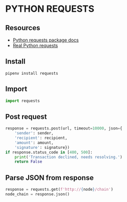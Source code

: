 # PYTHON REQUESTS

## Resources

- [Python requests package docs](https://requests.readthedocs.io/en/latest/)
- [Real Python requests](https://realpython.com/python-requests/)

## Install

```console
pipenv install requests
```

## Import

```python
import requests
```

## Post request

```python
response = requests.post(url, timeout=10000, json={
    'sender': sender,
    'recipient': recipient,
    'amount': amount,
    'signature': signature})
if response.status_code in [400, 500]:
    print('Transaction declined, needs resolving.')
    return False
```

## Parse JSON from response

```python
response = requests.get(f'http://{node}/chain')
node_chain = response.json()
```
